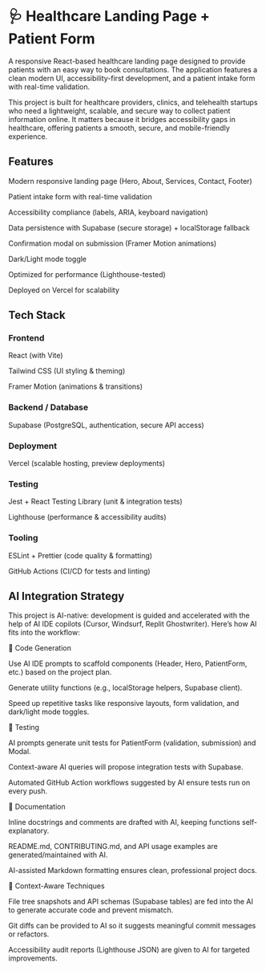 # 🩺 Healthcare Landing Page + Patient Form

A responsive React-based healthcare landing page designed to provide patients with an easy way to book consultations. The application features a clean modern UI, accessibility-first development, and a patient intake form with real-time validation.

This project is built for healthcare providers, clinics, and telehealth startups who need a lightweight, scalable, and secure way to collect patient information online. It matters because it bridges accessibility gaps in healthcare, offering patients a smooth, secure, and mobile-friendly experience.

## Features

Modern responsive landing page (Hero, About, Services, Contact, Footer)

Patient intake form with real-time validation

Accessibility compliance (labels, ARIA, keyboard navigation)

Data persistence with Supabase (secure storage) + localStorage fallback

Confirmation modal on submission (Framer Motion animations)

Dark/Light mode toggle

Optimized for performance (Lighthouse-tested)

Deployed on Vercel for scalability

## Tech Stack

### Frontend

React (with Vite)

Tailwind CSS (UI styling & theming)

Framer Motion (animations & transitions)

### Backend / Database

Supabase (PostgreSQL, authentication, secure API access)

### Deployment

Vercel (scalable hosting, preview deployments)

### Testing

Jest + React Testing Library (unit & integration tests)

Lighthouse (performance & accessibility audits)

### Tooling

ESLint + Prettier (code quality & formatting)

GitHub Actions (CI/CD for tests and linting)

## AI Integration Strategy

This project is AI-native: development is guided and accelerated with the help of AI IDE copilots (Cursor, Windsurf, Replit Ghostwriter). Here’s how AI fits into the workflow:

🔹 Code Generation

Use AI IDE prompts to scaffold components (Header, Hero, PatientForm, etc.) based on the project plan.

Generate utility functions (e.g., localStorage helpers, Supabase client).

Speed up repetitive tasks like responsive layouts, form validation, and dark/light mode toggles.

🔹 Testing

AI prompts generate unit tests for PatientForm (validation, submission) and Modal.

Context-aware AI queries will propose integration tests with Supabase.

Automated GitHub Action workflows suggested by AI ensure tests run on every push.

🔹 Documentation

Inline docstrings and comments are drafted with AI, keeping functions self-explanatory.

README.md, CONTRIBUTING.md, and API usage examples are generated/maintained with AI.

AI-assisted Markdown formatting ensures clean, professional project docs.

🔹 Context-Aware Techniques

File tree snapshots and API schemas (Supabase tables) are fed into the AI to generate accurate code and prevent mismatch.

Git diffs can be provided to AI so it suggests meaningful commit messages or refactors.

Accessibility audit reports (Lighthouse JSON) are given to AI for targeted improvements.
